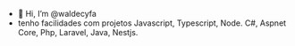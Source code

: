 - 👋 Hi, I’m @waldecyfa
- tenho facilidades com projetos Javascript, Typescript, Node. C#, Aspnet Core, Php, Laravel, Java, Nestjs.
  

<!---
waldecyfa/waldecyfa is a ✨ special ✨ repository because its `README.md` (this file) appears on your GitHub profile.
You can click the Preview link to take a look at your changes.
--->
